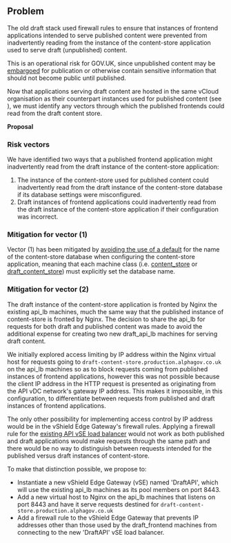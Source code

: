 ## **Problem**

The old draft stack used firewall rules to ensure that instances of frontend applications intended to serve published content were prevented from inadvertently reading from the instance of the content-store application used to serve draft (unpublished) content.

This is an operational risk for GOV.UK, since unpublished content may be [embargoed](https://en.wikipedia.org/wiki/News_embargo) for publication or otherwise contain sensitive information that should not become public until published.

Now that applications serving draft content are hosted in the same vCloud organisation as their counterpart instances&nbsp;used for published content&nbsp;(see ), we must identify any vectors through which the published frontends could read from the draft content store.

**Proposal**

### Risk vectors

We have identified two ways that a published frontend application might inadvertently read from the draft instance of the content-store application:

1. The instance of the content-store used for published content could inadvertently read from the draft instance of the content-store database if its database settings were misconfigured.
2. Draft instances of frontend applications could inadvertently read from the draft instance of the content-store application if their configuration was incorrect.

### Mitigation for vector (1)

Vector (1) has been mitigated by [avoiding the use of a default](https://github.gds/gds/puppet/commit/3fa80cdceb7138dc2f1a7e4aba90976274a3ce65#diff-317c81f58cd20afec981e1e6c339703f) for the name of the content-store database when configuring the content-store application, meaning that each machine class (i.e. [content\_store](https://github.gds/gds/puppet/blob/effc4c0cab1/hieradata/class/content_store.yaml#L3) or [draft\_content\_store](https://github.gds/gds/puppet/blob/effc4c0cab1/hieradata/class/draft_content_store.yaml#L3)) must explicitly set the database name.

### Mitigation for vector (2)

The draft instance of the content-store application is fronted by Nginx the existing api\_lb machines, much the same way that the published instance of content-store is fronted by Nginx. The decision to share the api\_lb for requests for both draft and published content was made to avoid the additional expense for creating two new draft\_api\_lb machines for serving draft content.

We initially explored access limiting by IP address within the Nginx virtual host for requests going to `draft-content-store.production.alphagov.co.uk` on the api\_lb machines so as to block requests coming from published instances of frontend applications, however this was not possible because the client IP address in the HTTP request is presented as originating from the API vDC network's gateway IP address. This makes it impossible, in this configuration, to differentiate between requests from published and draft instances of frontend applications.

The only other possibility for implementing access control by IP address would be in the vShield Edge Gateway's firewall rules. Applying a firewall rule for the [existing API vSE load balancer](https://github.gds/gds/govuk-provisioning/blob/c33df9b/vcloud-edge_gateway/rules/lb.yaml.mustache#L169-L175) would not work as both published and draft applications would make requests through the same path and there would be no way to distinguish between requests intended for the published versus draft instances of content-store.&nbsp;

To make that distinction possible, we propose to:

- Instantiate a new vShield Edge Gateway (vSE) named 'DraftAPI', which will use the existing api\_lb machines as its pool members on port 8443.
- Add a new virtual host to Nginx on the api\_lb machines that listens on port 8443 and have it serve requests destined for `draft-content-store.production.alphagov.co.uk`
- Add a firewall rule to the vShield Edge Gateway that prevents IP addresses other than those used by the draft\_frontend machines from connecting to the new 'DraftAPI' vSE load balancer.

&nbsp;

&nbsp;

&nbsp;

